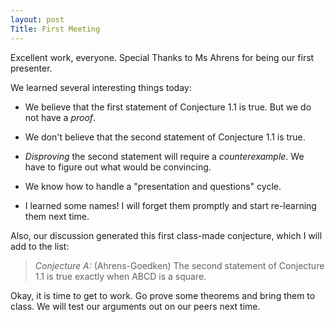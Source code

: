 ```yaml
---
layout: post
Title: First Meeting
---
```


Excellent work, everyone. Special Thanks to Ms Ahrens for being our first presenter.

We learned several interesting things today:

  * We believe that the first statement of Conjecture 1.1 is true. But we do not
  have a _proof_.
  * We don't believe that the second statement of Conjecture 1.1 is true.
  * _Disproving_ the second statement will require a _counterexample_. We
  have to figure out what would be convincing.
  * We know how to handle a "presentation and questions" cycle.

  * I learned some names! I will forget them promptly and start re-learning them
  next time.

Also, our discussion generated this first class-made conjecture, which I will add
to the list:

  > *Conjecture A:* (Ahrens-Goedken) The second statement of Conjecture 1.1 is
  > true exactly when ABCD is a square.

Okay, it is time to get to work. Go prove some theorems and bring them to class.
We will test our arguments out on our peers next time.
